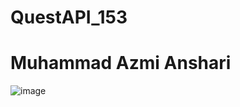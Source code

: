 ﻿# QuestAPI_153

# Muhammad Azmi Anshari

![image](https://github.com/user-attachments/assets/ed1244c0-0c92-4c7a-8562-7ce3077d1b31)

